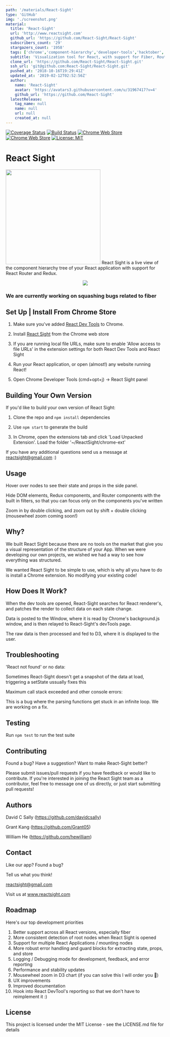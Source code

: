 ```yaml
---
path: '/materials/React-Sight'
type: 'GitHub'
img: './screenshot.png'
material:
  title: 'React-Sight'
  url: 'http://www.reactsight.com'
  github_url: 'https://github.com/React-Sight/React-Sight'
  subscribers_count: '29'
  stargazers_count: '1958'
  tags: ['chrome','component-hierarchy','developer-tools','hacktober','hacktoberfest','javascript','react','react-component','react-fiber','react-redux','react-router','react-router-v4','reactjs','redux','visualization']
  subtitle: 'Visualization tool for React, with support for Fiber, Router (v4), and Redux'
  clone_url: 'https://github.com/React-Sight/React-Sight.git'
  ssh_url: 'git@github.com:React-Sight/React-Sight.git'
  pushed_at: '2018-10-16T19:29:41Z'
  updated_at: '2019-02-12T02:52:56Z'
  author:
    name: 'React-Sight'
    avatar: 'https://avatars3.githubusercontent.com/u/31967417?v=4'
    github_url: 'https://github.com/React-Sight'
  latestRelease:
    tag_name: null
    name: null
    url: null
    created_at: null
---
```

[![Coverage Status](https://coveralls.io/repos/github/React-Sight/React-Sight/badge.svg?branch=master)](https://coveralls.io/github/React-Sight/React-Sight?branch=master)
[![Build Status](https://travis-ci.org/React-Sight/React-Sight.svg?branch=master)](https://travis-ci.org/React-Sight/React-Sight)
[![Chrome Web Store](https://img.shields.io/chrome-web-store/users/aalppolilappfakpmdfdkpppdnhpgifn.svg)](https://chrome.google.com/webstore/detail/react-sight/aalppolilappfakpmdfdkpppdnhpgifn)
[![Chrome Web Store](https://img.shields.io/chrome-web-store/v/aalppolilappfakpmdfdkpppdnhpgifn.svg)](https://chrome.google.com/webstore/detail/react-sight/aalppolilappfakpmdfdkpppdnhpgifn)
[![License: MIT](https://img.shields.io/badge/License-MIT-blue.svg)](https://opensource.org/licenses/MIT)
# React Sight
<img src='/assets/sidewaylogo4.png' width='300'/>
React Sight is a live view of the component hierarchy tree of your React application with support for React Router and Redux.

<p align='center'>
  <img src='/assets/testingDEMO.gif'>
</p>


### We are currently working on squashing bugs related to fiber


## Set Up | Install From Chrome Store

1. Make sure you've added [React Dev Tools](https://chrome.google.com/webstore/detail/react-developer-tools/fmkadmapgofadopljbjfkapdkoienihi) to Chrome. 

2. Install [React Sight](https://chrome.google.com/webstore/detail/react-sight/aalppolilappfakpmdfdkpppdnhpgifn) from the Chrome web store

3. If you are running local file URLs, make sure to enable 'Allow access to file URLs' in the extension settings for both React Dev Tools and React Sight

4. Run your React application, or open (almost!) any website running React!

5. Open Chrome Developer Tools (cmd+opt+j) -> React Sight panel

## Building Your Own Version

If you'd like to build your own version of React Sight:

1. Clone the repo and `npm install` dependencies

2. Use `npm start` to generate the build 

3. In Chrome, open the extensions tab and click 'Load Unpacked Extension'. Load the folder '~/ReactSight/chrome-ext'

If you have any additional questions send us a message at reactsight@gmail.com :)

## Usage

Hover over nodes to see their state and props in the side panel. 

Hide DOM elements, Redux components, and Router components with the built in filters, so that you can focus only on the components you've written

Zoom in by double clicking, and zoom out by shift + double clicking (mousewheel zoom coming soon!)

## Why?

We built React Sight because there are no tools on the market that give you a visual representation of the structure of your App. When we were developing our own projects, we wished we had a way to see how everything was structured.

We wanted React Sight to be simple to use, which is why all you have to do is install a Chrome extension. No modifying your existing code!

## How Does It Work?

When the dev tools are opened, React-Sight searches for React renderer's, and patches the render to collect data on each state change.

Data is posted to the Window, where it is read by Chrome's background.js window, and is then relayed to React-Sight's devTools page.

The raw data is then processed and fed to D3, where it is displayed to the user.

## Troubleshooting

'React not found' or no data:

Sometimes React-Sight doesn't get a snapshot of the data at load, triggering a setState ussually fixes this

Maximum call stack exceeded and other console errors:

This is a bug where the parsing functions get stuck in an infinite loop. We are working on a fix.

## Testing

Run `npm test` to run the test suite

## Contributing

Found a bug? Have a suggestion? Want to make React-Sight better?

Please submit issues/pull requests if you have feedback or would like to contribute. If you're interested in joining the React Sight team as a contributor, feel free to message one of us directly, or just start submitting pull requests!

## Authors

David C Sally (https://github.com/davidcsally)

Grant Kang (https://github.com/Grant05)

William He (https://github.com/hewilliam)

## Contact

Like our app? Found a bug? 

Tell us what you think!

reactsight@gmail.com

Visit us at www.reactsight.com

## Roadmap 

Here's our top development priorities

1. Better support across all React versions, especially fiber
2. More consistent detection of root nodes when React Sight is opened
3. Support for multiple React Applications / mounting nodes 
4. More robust error handling and guard blocks for extracting state, props, and store
5. Logging / Debugging mode for development, feedback, and error reporting
6. Performance and stability updates
7. Mousewheel zoom in D3 chart (if you can solve this I will order you 🍕)
8. UX improvements
9. Improved documentation
10. Hook into React DevTool's reporting so that we don't have to reimplement it :)

## License

This project is licensed under the MIT License - see the LICENSE.md file for details
